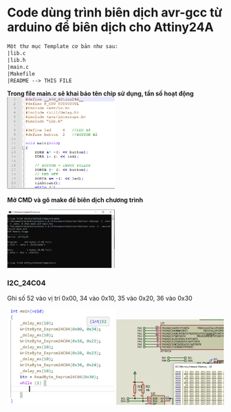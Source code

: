 # Code dùng trình biên dịch avr-gcc từ arduino để biên dịch cho Attiny24A

    Một thư mục Template cơ bản như sau:
    |lib.c
    |lib.h
    |main.c
    |Makefile
    |README --> THIS FILE
**Trong file main.c sẽ khai báo tên chip sử dụng, tần số hoạt động**
<img src= Image/template_code.png width = "250" >

**Mở CMD và gõ make để biên dịch chương trình**

<img src= Image/build_cmd.png width = "250" >


### I2C_24C04

Ghi số 52 vào vị trí 0x00, 34 vào 0x10, 35 vào 0x20, 36 vào 0x30

<img src= Image/24C04-2.png width = "250" >
<img src= Image/24C04.png width = "250" >
